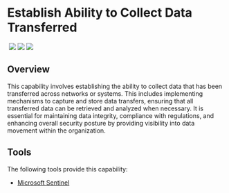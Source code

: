 # Establish Ability to Collect Data Transferred
&nbsp;![](https://img.shields.io/badge/ID-C1124-blue)&nbsp;![](https://img.shields.io/badge/Phase-Preparation_%28P0001%29-blue)&nbsp;![](https://img.shields.io/badge/Category-Network-blue)
## Overview
This capability involves establishing the ability to collect data that has been transferred across networks or systems. This includes implementing mechanisms to capture and store data transfers, ensuring that all transferred data can be retrieved and analyzed when necessary. It is essential for maintaining data integrity, compliance with regulations, and enhancing overall security posture by providing visibility into data movement within the organization.

## Tools
The following tools provide this capability:

- [Microsoft Sentinel](../tool/ms-sentinel/C1124.md)
